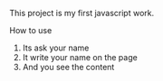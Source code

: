 This project is my first javascript work.


How to use
1. Its ask your name
2. It write your name on the page
3. And you see the content